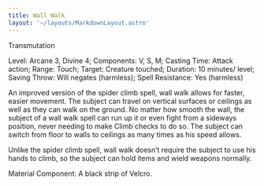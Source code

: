 ```yaml
---
title: Wall Walk
layout: '~/layouts/MarkdownLayout.astro'
---
```

Transmutation

Level: Arcane 3, Divine 4; Components: V, S, M; Casting Time: Attack action;
Range: Touch; Target: Creature touched; Duration: 10 minutes/ level; Saving
Throw: Will negates (harmless); Spell Resistance: Yes (harmless)

An improved version of the spider climb spell, wall walk allows for faster,
easier movement. The subject can travel on vertical surfaces or ceilings as
well as they can walk on the ground. No matter how smooth the wall, the
subject of a wall walk spell can run up it or even fight from a sideways
position, never needing to make Climb checks to do so. The subject can switch
from floor to walls to ceilings as many times as his speed allows.

Unlike the spider climb spell, wall walk doesn’t require the subject to use
his hands to climb, so the subject can hold items and wield weapons normally.

Material Component: A black strip of Velcro.

